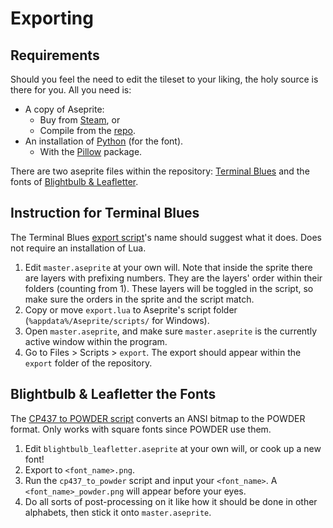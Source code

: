 # Exporting

## Requirements

Should you feel the need to edit the tileset to your liking, the holy source is there for you. All you need is:

- A copy of Aseprite:
  - Buy from [Steam](https://store.steampowered.com/app/431730/Aseprite), or
  - Compile from the [repo](https://github.com/aseprite/aseprite).
- An installation of [Python](https://www.python.org) (for the font).
  - With the [Pillow](https://pypi.org/project/Pillow) package.

There are two aseprite files within the repository: [Terminal Blues](../master.aseprite) and the fonts of [Blightbulb & Leafletter](../fonts/blightbulb/blightbulb_leafletter.aseprite).

## Instruction for Terminal Blues

The Terminal Blues [export script](../export.lua)'s name should suggest what it does. Does not require an installation of Lua.

1. Edit `master.aseprite` at your own will.
Note that inside the sprite there are layers with prefixing numbers.
They are the layers' order within their folders (counting from 1).
These layers will be toggled in the script, so make sure the orders in the sprite and the script match.
2. Copy or move `export.lua` to Aseprite's script folder (`%appdata%/Aseprite/scripts/` for Windows).
3. Open `master.aseprite`, and make sure `master.aseprite` is the currently active window within the program.
4. Go to Files > Scripts > `export`. The export should appear within the `export` folder of the repository.

## Blightbulb & Leafletter the Fonts

The [CP437 to POWDER script](../fonts/cp437_to_powder.py) converts an ANSI bitmap to the POWDER format. Only works with square fonts since POWDER use them.

1. Edit `blightbulb_leafletter.aseprite` at your own will, or cook up a new font!
2. Export to `<font_name>.png`.
3. Run the `cp437_to_powder` script and input your `<font_name>`.
A `<font_name>_powder.png` will appear before your eyes.
4. Do all sorts of post-processing on it like how it should be done in other alphabets, then stick it onto `master.aseprite`.
